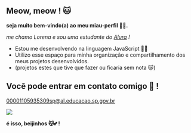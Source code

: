 ## Meow, meow ! 🐱

**seja muito bem-vindo(a) ao meu miau-perfil 🐱‍👓.**

*me chamo Lorena e sou uma estudante do [Alura](https://www.alura.com.br/) !*

- Estou me desenvolvendo na linguagem JavaScript 🐱‍💻
- Utilizo esse espaço para minha organização e compartilhamento dos meus projetos desenvolvidos.
- (projetos estes que tive que fazer ou ficaria sem nota 😿)

## Você pode entrar em contato comigo 💌 !

00001105935309sp@al.educacao.sp.gov.br

![](https://media1.tenor.com/m/evOjo3SiS1sAAAAd/cat-blink.gif)

**é isso, beijinhos 😽💕 !**
